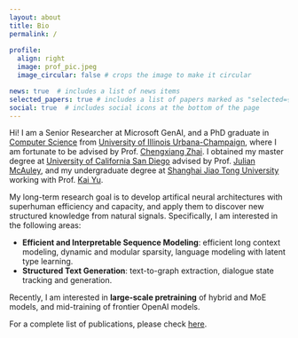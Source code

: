 ```yaml
---
layout: about
title: Bio
permalink: /
 
profile:
  align: right
  image: prof_pic.jpeg
  image_circular: false # crops the image to make it circular

news: true  # includes a list of news items
selected_papers: true # includes a list of papers marked as "selected={true}"
social: true  # includes social icons at the bottom of the page
---
```


Hi! I am a Senior Researcher at Microsoft GenAI, and a PhD graduate in [Computer Science](https://cs.illinois.edu/) from [University of Illinois Urbana-Champaign](https://illinois.edu/), where I am fortunate to be advised by Prof. [Chengxiang Zhai](http://czhai.cs.illinois.edu/). I obtained my master degree at [University of California San Diego](https://jacobsschool.ucsd.edu/) advised by Prof. [Julian McAuley](https://cseweb.ucsd.edu/~jmcauley/), and my undergraduate degree at [Shanghai Jiao Tong University](https://www.ji.sjtu.edu.cn/) working with Prof. [Kai Yu](https://x-lance.github.io/kaiyu/).

My long-term research goal is to develop artifical neural architectures with superhuman efficiency and capacity, and apply them to discover new structured knowledge from natural signals. Specifically, I am interested in the following areas:

* **Efficient and Interpretable Sequence Modeling**: efficient long context modeling, dynamic and modular sparsity, language modeling with latent type learning.
* **Structured Text Generation**: text-to-graph extraction, dialogue state tracking and generation.

Recently, I am interested in **large-scale pretraining** of hybrid and MoE models, and mid-training of frontier OpenAI models.

<!-- In the past, I mainly worked on improving the generalizability [[EMNLP 18]](https://arxiv.org/abs/1810.09587) and the scalability [[EMNLP 19]](https://arxiv.org/abs/1909.00754) of dialogue state tracking for task-oriented dialogue system. 
 -->
 
For a complete list of publications, please check [here](https://scholar.google.com/citations?user=9MBMglQAAAAJ&hl=en).
 
